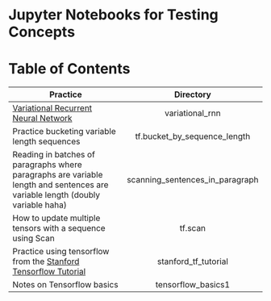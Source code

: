# Jupyter Notebooks for Testing Concepts

# Table of Contents

| Practice      | Directory     |
| ------------- |:-------------:|
| [Variational Recurrent Neural Network](https://arxiv.org/abs/1506.02216) | variational_rnn |
| Practice bucketing variable length sequences      | tf.bucket_by_sequence_length |
| Reading in batches of paragraphs where paragraphs are variable length and sentences are variable length (doubly variable haha) | scanning_sentences_in_paragraph |
| How to update multiple tensors with a sequence using Scan | tf.scan |
| Practice using tensorflow from the [Stanford Tensorflow Tutorial](https://cs224d.stanford.edu/lectures/CS224d-Lecture7.pdf) | stanford_tf_tutorial |
| Notes on Tensorflow basics | tensorflow_basics1 |